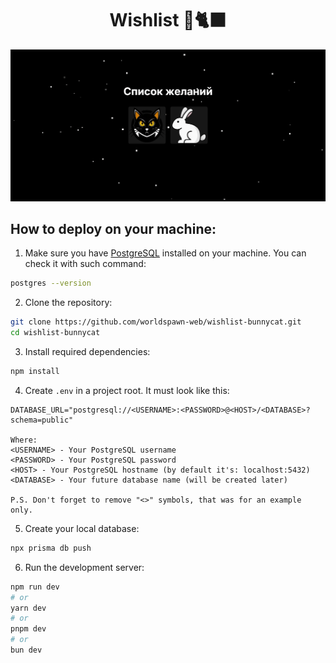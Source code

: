 <div align="center">

# Wishlist 🐰🐈‍⬛

<img src="./public/authpage.gif"/>

</div>

## How to deploy on your machine:

1. Make sure you have [PostgreSQL](https://www.postgresql.org/download/windows/) installed on your machine. You can check it with such command:

```bash
postgres --version
```

2. Clone the repository:

```bash
git clone https://github.com/worldspawn-web/wishlist-bunnycat.git
cd wishlist-bunnycat
```

3. Install required dependencies:

```bash
npm install
```

4. Create `.env` in a project root. It must look like this:

```
DATABASE_URL="postgresql://<USERNAME>:<PASSWORD>@<HOST>/<DATABASE>?schema=public"

Where:
<USERNAME> - Your PostgreSQL username
<PASSWORD> - Your PostgreSQL password
<HOST> - Your PostgreSQL hostname (by default it's: localhost:5432)
<DATABASE> - Your future database name (will be created later)

P.S. Don't forget to remove "<>" symbols, that was for an example only.
```

5. Create your local database:

```bash
npx prisma db push
```

6. Run the development server:

```bash
npm run dev
# or
yarn dev
# or
pnpm dev
# or
bun dev
```
